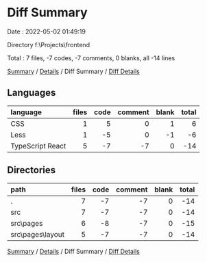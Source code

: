 # Diff Summary

Date : 2022-05-02 01:49:19

Directory f:\Projects\frontend

Total : 7 files,  -7 codes, -7 comments, 0 blanks, all -14 lines

[Summary](results.md) / [Details](details.md) / Diff Summary / [Diff Details](diff-details.md)

## Languages
| language | files | code | comment | blank | total |
| :--- | ---: | ---: | ---: | ---: | ---: |
| CSS | 1 | 5 | 0 | 1 | 6 |
| Less | 1 | -5 | 0 | -1 | -6 |
| TypeScript React | 5 | -7 | -7 | 0 | -14 |

## Directories
| path | files | code | comment | blank | total |
| :--- | ---: | ---: | ---: | ---: | ---: |
| . | 7 | -7 | -7 | 0 | -14 |
| src | 7 | -7 | -7 | 0 | -14 |
| src\pages | 6 | -8 | -7 | 0 | -15 |
| src\pages\layout | 5 | -7 | -7 | 0 | -14 |

[Summary](results.md) / [Details](details.md) / Diff Summary / [Diff Details](diff-details.md)